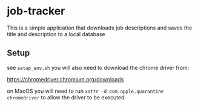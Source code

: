 # job-tracker

This is a simple application that downloads job descriptions and saves the title and description to a local database

## Setup
see `setup_env.sh`
you will also need to download the chrome driver from:

https://chromedriver.chromium.org/downloads

on MacOS you will need to run 
`xattr -d com.apple.quarantine chromedriver` to allow the driver to be executed.


